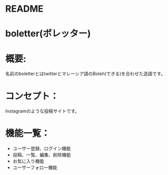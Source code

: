 # README

# boletter(ボレッター)

# 概要:
名前のboletterとはtwitterとマレーシア語のBoleh(できる)を合わせた造語です。

# コンセプト：
Instagramのような投稿サイトです。

# 機能一覧：
* ユーザー登録、ログイン機能
* 投稿、一覧、編集、削除機能
* お気に入り機能
* ユーザーフォロー機能
